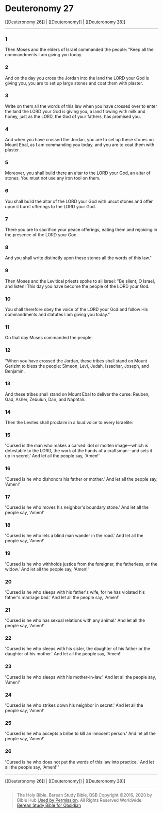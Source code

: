 # Deuteronomy 27

[[Deuteronomy 26]] | [[Deuteronomy]] | [[Deuteronomy 28]]

---

### 1
Then Moses and the elders of Israel commanded the people: "Keep all the commandments I am giving you today.

### 2
And on the day you cross the Jordan into the land the LORD your God is giving you, you are to set up large stones and coat them with plaster.

### 3
Write on them all the words of this law when you have crossed over to enter the land the LORD your God is giving you, a land flowing with milk and honey, just as the LORD, the God of your fathers, has promised you.

### 4
And when you have crossed the Jordan, you are to set up these stones on Mount Ebal, as I am commanding you today, and you are to coat them with plaster.

### 5
Moreover, you shall build there an altar to the LORD your God, an altar of stones. You must not use any iron tool on them.

### 6
You shall build the altar of the LORD your God with uncut stones and offer upon it burnt offerings to the LORD your God.

### 7
There you are to sacrifice your peace offerings, eating them and rejoicing in the presence of the LORD your God.

### 8
And you shall write distinctly upon these stones all the words of this law."

### 9
Then Moses and the Levitical priests spoke to all Israel: "Be silent, O Israel, and listen! This day you have become the people of the LORD your God.

### 10
You shall therefore obey the voice of the LORD your God and follow His commandments and statutes I am giving you today."

### 11
On that day Moses commanded the people:

### 12
"When you have crossed the Jordan, these tribes shall stand on Mount Gerizim to bless the people: Simeon, Levi, Judah, Issachar, Joseph, and Benjamin.

### 13
And these tribes shall stand on Mount Ebal to deliver the curse: Reuben, Gad, Asher, Zebulun, Dan, and Naphtali.

### 14
Then the Levites shall proclaim in a loud voice to every Israelite:

### 15
'Cursed is the man who makes a carved idol or molten image—which is detestable to the LORD, the work of the hands of a craftsman—and sets it up in secret.' And let all the people say, 'Amen!'

### 16
'Cursed is he who dishonors his father or mother.' And let all the people say, 'Amen!'

### 17
'Cursed is he who moves his neighbor's boundary stone.' And let all the people say, 'Amen!'

### 18
'Cursed is he who lets a blind man wander in the road.' And let all the people say, 'Amen!'

### 19
'Cursed is he who withholds justice from the foreigner, the fatherless, or the widow.' And let all the people say, 'Amen!'

### 20
'Cursed is he who sleeps with his father's wife, for he has violated his father's marriage bed.' And let all the people say, 'Amen!'

### 21
'Cursed is he who has sexual relations with any animal.' And let all the people say, 'Amen!'

### 22
'Cursed is he who sleeps with his sister, the daughter of his father or the daughter of his mother.' And let all the people say, 'Amen!'

### 23
'Cursed is he who sleeps with his mother-in-law.' And let all the people say, 'Amen!'

### 24
'Cursed is he who strikes down his neighbor in secret.' And let all the people say, 'Amen!'

### 25
'Cursed is he who accepts a bribe to kill an innocent person.' And let all the people say, 'Amen!'

### 26
'Cursed is he who does not put the words of this law into practice.' And let all the people say, 'Amen!'"

---

[[Deuteronomy 26]] | [[Deuteronomy]] | [[Deuteronomy 28]]

---

> The Holy Bible, Berean Study Bible, BSB
> Copyright &copy;2016, 2020 by Bible Hub
> [Used by Permission](https://berean.bible/terms.htm). All Rights Reserved Worldwide.
> [Berean Study Bible for Obsidian](https://github.com/gapmiss/berean-study-bible-for-obsidian)</small>

